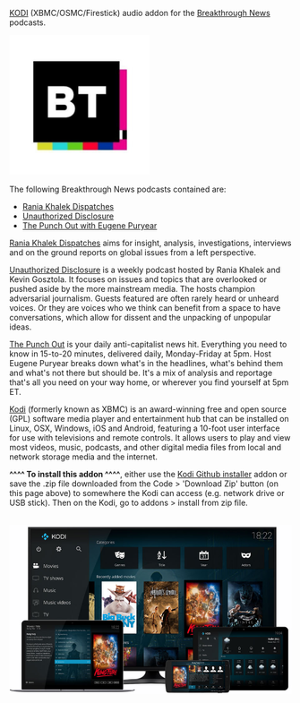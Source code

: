 <a href="https://kodi.tv">KODI<a> (XBMC/OSMC/Firestick) audio addon for the <a href="https://www.breakthroughnews.org/">Breakthrough News</a> podcasts.<br>

<img src="https://github.com/leopheard/BreakthroughNews/blob/master/resources/media/icon.jpg?raw=true" width="250" height="250" alt="Breakthrough News"><br>

The following Breakthrough News podcasts contained are:<br>
- <a href="https://linktr.ee/raniakhalek">Rania Khalek Dispatches</a><br>
- <a href="https://breakthroughnews.org">Unauthorized Disclosure</a><br>
- <a href="https://breakthroughnews.org">The Punch Out with Eugene Puryear</a><br>

<a href="https://open.spotify.com/show/5N9wxQJwCxNmtFKCzY1iob?si=V73gxkLgSui_aIRVTLagXg">Rania Khalek Dispatches</a> aims for insight, analysis, investigations, interviews and on the ground reports on global issues from a left perspective.<br>

<a href="https://breakthroughnews.org">Unauthorized Disclosure</a> is a weekly podcast hosted by Rania Khalek and Kevin Gosztola. It focuses on issues and topics that are overlooked or pushed aside by the more mainstream media. The hosts champion adversarial journalism. Guests featured are often rarely heard or unheard voices. Or they are voices who we think can benefit from a space to have conversations, which allow for dissent and the unpacking of unpopular ideas.<br>

<a href="https://breakthroughnews.org">The Punch Out</a> is your daily anti-capitalist news hit. Everything you need to know in 15-to-20 minutes, delivered daily, Monday-Friday at 5pm. Host Eugene Puryear breaks down what's in the headlines, what's behind them and what's not there but should be. It's a mix of analysis and reportage that's all you need on your way home, or wherever you find yourself at 5pm ET.<br>

<a href="https://www.kodi.tv">Kodi</a> (formerly known as XBMC) is an award-winning free and open source (GPL) software media player and entertainment hub that can be installed on Linux, OSX, Windows, iOS and Android, featuring a 10-foot user interface for use with televisions and remote controls. It allows users to play and view most videos, music, podcasts, and other digital media files from local and network storage media and the internet.<br>

<b>^^^^ To install this addon ^^^^</b>, either use the <a href="https://www.tvaddons.co/github-browser-kodi/">Kodi Github installer</a> addon or save the .zip file downloaded from the Code > 'Download Zip' button (on this page above) to somewhere the Kodi can access (e.g. network drive or USB stick). Then on the Kodi, go to addons > install from zip file.<br>

<br><a href="https://www.kodi.tv"><img src="https://github.com/leopheard/Audio-Podcasts/blob/master/resources/media/about--devices.jpg?raw=true">
